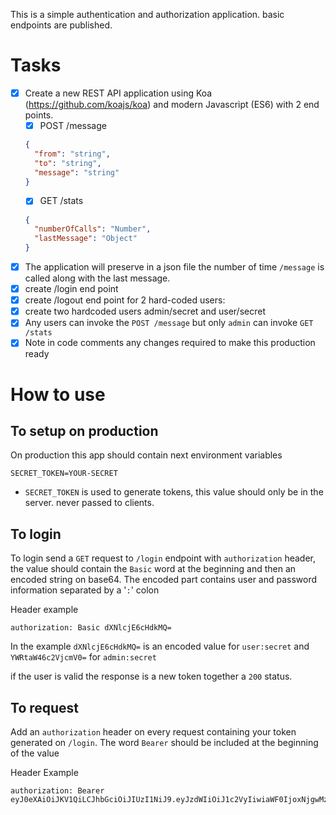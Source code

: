 This is a simple authentication and authorization application.
basic endpoints are published.

# Tasks

- [x] Create a new REST API application using Koa (https://github.com/koajs/koa) and modern Javascript (ES6) with 2 end points.
  - [x] POST /message
  ```json
  {
    "from": "string",
    "to": "string",
    "message": "string"
  }
  ```
  - [x] GET /stats
  ```json
  {
    "numberOfCalls": "Number",
    "lastMessage": "Object"
  }
  ```
- [x] The application will preserve in a json file the number of time `/message` is called along with the last message.
- [x] create /login end point
- [x] create /logout end point for 2 hard-coded users:
- [x] create two hardcoded users admin/secret and user/secret
- [x] Any users can invoke the `POST /message` but only `admin` can invoke `GET /stats`
- [x] Note in code comments any changes required to make this production ready

# How to use

## To setup on production

On production this app should contain next environment variables

```
SECRET_TOKEN=YOUR-SECRET
```

- `SECRET_TOKEN` is used to generate tokens, this value should only be in the server. never passed to clients.

## To login

To login send a `GET` request to `/login` endpoint with `authorization` header, the value should contain the `Basic` word at the beginning and then an encoded string on base64. The encoded part contains user and password information separated by a '`:`' colon

Header example

```
authorization: Basic dXNlcjE6cHdkMQ=
```

In the example `dXNlcjE6cHdkMQ=` is an encoded value for `user:secret` and `YWRtaW46c2VjcmV0=` for `admin:secret`

if the user is valid the response is a new token together a `200` status.

## To request

Add an `authorization` header on every request containing your token generated on `/login`. The word `Bearer` should be included at the beginning of the value

Header Example
```
authorization: Bearer eyJ0eXAiOiJKV1QiLCJhbGciOiJIUzI1NiJ9.eyJzdWIiOiJ1c2VyIiwiaWF0IjoxNjgwMzQ1NzY0LCJleHAiOjE2ODA5NTA1NjR9.a8wLByEUCYqjhzE43Kyt9l5AYGiykDeSTFgBWohceGk
```
